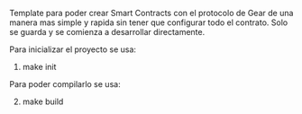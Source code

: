 Template para poder crear Smart Contracts con el protocolo de Gear de una manera mas simple y rapida sin tener que configurar todo el contrato. Solo se guarda y se comienza a desarrollar directamente.

Para inicializar el proyecto se usa:

1. make init

Para poder compilarlo se usa:

2. make build
